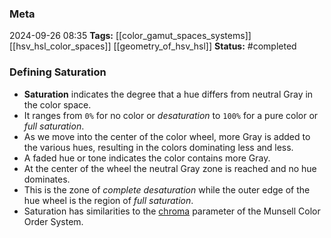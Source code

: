 ### Meta
2024-09-26 08:35
**Tags:** [[color_gamut_spaces_systems]] [[hsv_hsl_color_spaces]] [[geometry_of_hsv_hsl]]
**Status:** #completed  

### Defining Saturation
- **Saturation** indicates the degree that a hue differs from neutral Gray in the color space.
- It ranges from `0%` for no color or *desaturation* to `100%` for a pure color or *full saturation*.
- As we move into the center of the color wheel, more Gray is added to the various hues, resulting in the colors dominating less and less.
- A faded hue or tone indicates the color contains more Gray.
- At the center of the wheel the neutral Gray zone is reached and no hue dominates.
- This is the zone of *complete desaturation* while the outer edge of the hue wheel is the region of *full saturation*.
- Saturation has similarities to the [chroma]([[munsell_chroma]]) parameter of the Munsell Color Order System.